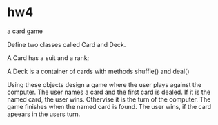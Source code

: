 # hw4
a card game

Define two classes called Card and Deck. 

A Card has a suit and a rank;

A Deck is a container of cards with methods shuffle() and deal()


Using these objects design a game where the user plays against the computer. The user names a card and the first card is dealed. If it is the named card, the user wins. Othervise it is the turn of the computer. The game finishes when the named card is found. The user wins, if the card apeears in the users turn.
